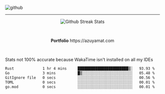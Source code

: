 ![github](https://media.discordapp.net/attachments/881363147364118528/1142610121697021952/background.png?width=1000&height=300)<br>
___
<p align="center">
  <img alt="Github Streak Stats" src="https://streak-stats.demolab.com?user=Azuyamat&theme=transparent&hide_border=true"/>
</p><br>
<p align="center">
      <strong>Portfolio</strong> https://azuyamat.com
</p><br>

Stats not 100% accurate because WakaTime isn't installed on all my IDEs
<!--START_SECTION:waka-->

```txt
Rust             1 hr 4 mins     ███████████████████████▒░   93.93 %
Go               3 mins          █▒░░░░░░░░░░░░░░░░░░░░░░░   05.48 %
GitIgnore file   0 secs          ░░░░░░░░░░░░░░░░░░░░░░░░░   00.56 %
TOML             0 secs          ░░░░░░░░░░░░░░░░░░░░░░░░░   00.01 %
go.mod           0 secs          ░░░░░░░░░░░░░░░░░░░░░░░░░   00.01 %
```

<!--END_SECTION:waka-->
